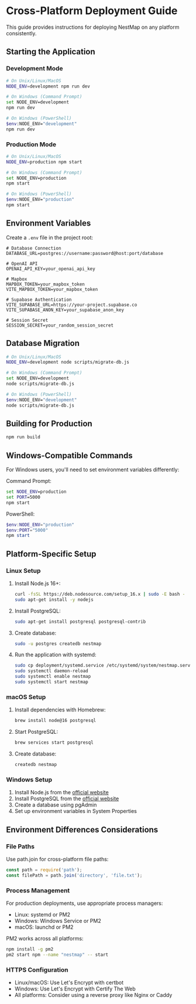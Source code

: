 # Cross-Platform Deployment Guide

This guide provides instructions for deploying NestMap on any platform consistently.

## Starting the Application

### Development Mode
```bash
# On Unix/Linux/MacOS
NODE_ENV=development npm run dev

# On Windows (Command Prompt)
set NODE_ENV=development
npm run dev

# On Windows (PowerShell)
$env:NODE_ENV="development"
npm run dev
```

### Production Mode
```bash
# On Unix/Linux/MacOS
NODE_ENV=production npm start

# On Windows (Command Prompt)
set NODE_ENV=production
npm start

# On Windows (PowerShell)
$env:NODE_ENV="production"
npm start
```

## Environment Variables

Create a `.env` file in the project root:

```
# Database Connection
DATABASE_URL=postgres://username:password@host:port/database

# OpenAI API
OPENAI_API_KEY=your_openai_api_key

# Mapbox
MAPBOX_TOKEN=your_mapbox_token
VITE_MAPBOX_TOKEN=your_mapbox_token

# Supabase Authentication
VITE_SUPABASE_URL=https://your-project.supabase.co
VITE_SUPABASE_ANON_KEY=your_supabase_anon_key

# Session Secret
SESSION_SECRET=your_random_session_secret
```

## Database Migration

```bash
# On Unix/Linux/MacOS
NODE_ENV=development node scripts/migrate-db.js

# On Windows (Command Prompt)
set NODE_ENV=development
node scripts/migrate-db.js

# On Windows (PowerShell)
$env:NODE_ENV="development"
node scripts/migrate-db.js
```

## Building for Production

```bash
npm run build
```

## Windows-Compatible Commands

For Windows users, you'll need to set environment variables differently:

Command Prompt:
```cmd
set NODE_ENV=production
set PORT=5000
npm start
```

PowerShell:
```powershell
$env:NODE_ENV="production"
$env:PORT="5000"
npm start
```

## Platform-Specific Setup

### Linux Setup

1. Install Node.js 16+:
   ```bash
   curl -fsSL https://deb.nodesource.com/setup_16.x | sudo -E bash -
   sudo apt-get install -y nodejs
   ```

2. Install PostgreSQL:
   ```bash
   sudo apt-get install postgresql postgresql-contrib
   ```

3. Create database:
   ```bash
   sudo -u postgres createdb nestmap
   ```

4. Run the application with systemd:
   ```bash
   sudo cp deployment/systemd.service /etc/systemd/system/nestmap.service
   sudo systemctl daemon-reload
   sudo systemctl enable nestmap
   sudo systemctl start nestmap
   ```

### macOS Setup

1. Install dependencies with Homebrew:
   ```bash
   brew install node@16 postgresql
   ```

2. Start PostgreSQL:
   ```bash
   brew services start postgresql
   ```

3. Create database:
   ```bash
   createdb nestmap
   ```

### Windows Setup

1. Install Node.js from the [official website](https://nodejs.org/)
2. Install PostgreSQL from the [official website](https://www.postgresql.org/download/windows/)
3. Create a database using pgAdmin
4. Set up environment variables in System Properties

## Environment Differences Considerations

### File Paths

Use path.join for cross-platform file paths:

```javascript
const path = require('path');
const filePath = path.join('directory', 'file.txt');
```

### Process Management

For production deployments, use appropriate process managers:

- Linux: systemd or PM2
- Windows: Windows Service or PM2
- macOS: launchd or PM2

PM2 works across all platforms:
```bash
npm install -g pm2
pm2 start npm --name "nestmap" -- start
```

### HTTPS Configuration

- Linux/macOS: Use Let's Encrypt with certbot
- Windows: Use Let's Encrypt with Certify The Web
- All platforms: Consider using a reverse proxy like Nginx or Caddy